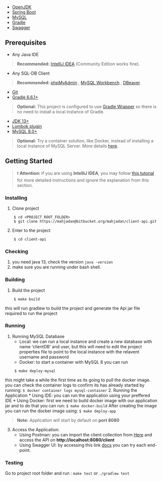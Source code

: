 

*  [OpenJDK](https://openjdk.java.net/)
*  [Spring Boot](https://spring.io/projects/spring-boot)
*  [MySQL](https://www.mysql.com/downloads/)
*  [Gradle](https://gradle.org/)
*  [Swagger](https://swagger.io/)



##  Prerequisites 

* Any Java IDE
> **Recommended:** [IntelliJ IDEA](https://www.jetbrains.com/pt-br/idea/) (Community Edition works fine).
* Any SQL-DB Client
> **Recommended:** [phpMyAdmin](www.phpmyadmin.net) , [MySQL Workbench](www.mysql.com/products/workbench) , [DBeaver](https://dbeaver.io/).
* [Git](https://git-scm.com/downloads)
* [Gradle 6.6.1+](https://gradle.org/install/)
> **Optional:** This project is configured to use [Gradle Wrapper](https://docs.gradle.org/current/userguide/gradle_wrapper.html) so there is no need to install a local instance of Gradle.
* [JDK 13+](https://openjdk.java.net/install/)
* [Lombok plugin](https://projectlombok.org/)  
* [MySQL 8.0+](https://www.mysql.com/downloads/)
> **Optional:** Try a container solution, like Docker, instead of installing a local instance of MySQL Server. More details [here](https://hub.docker.com/_/mysql).


##  Getting Started 

> :exclamation: **Attention:** If you are using **IntelliJ IDEA**, you may follow [this tutorial](https://www.jetbrains.com/help/idea/getting-started-with-gradle.html) for more detailed instructions and ignore the explanation from this section.

### Installing 

1. Clone project

```
    $ cd <PROJECT_ROOT_FOLDER>
    $ git clone https://mahjadan@bitbucket.org/mahjadan/client-api.git
```

2. Enter to the project 

```
    $ cd client-api
```
### Checking 
1. you need java 13, check the version `java -version`
2. make sure you are running under bash shell.

### Building 
1. Build the project
```
    $ make build
```
this will run gradlew to build the project and generate the Api jar file required to run the project

### Running 

1. Running MySQL Database
    * Local: we can run a local instance and create a new database with name 'clientDB' and user, but this will need to edit the project properties file to point to the local instance with the relavent username and password
    * Docker: to start a container with MySQL 8 you can run 
   ```
    $ make deploy-mysql
    ``` 
this might take a while the first time as its going to pull the docker image.
you can check the container logs to confirm its has already started by running:
    ```
    $ docker container logs mysql-container
    ``` 
2. Running the Application
    * Using IDE: you can run the application using your preffered IDE
    * Using Docker: first we need to build docker image with our application jar and to do that you can run:
    ```
    $ make docker-build
    ``` 
    After creating the image you can run the docker image using:
    ```
    $ make deploy-app
    ``` 

> **Note:** Application will start by default on **port 8080**

3. Access the Application:
    * Using Postman: you can import the client collection from [Here](https://bitbucket.org/mahjadan/client-api/src/master/Clients.postman_collection.json) and access the API on **http://localhost:8080/client**
    * Using Swagger UI: by accessing this link [docs](http://localhost:8080/swagger-ui/index.html) you can try each end-point.

### Testing 

Go to project root folder and run : `make test` or `./gradlew test`





